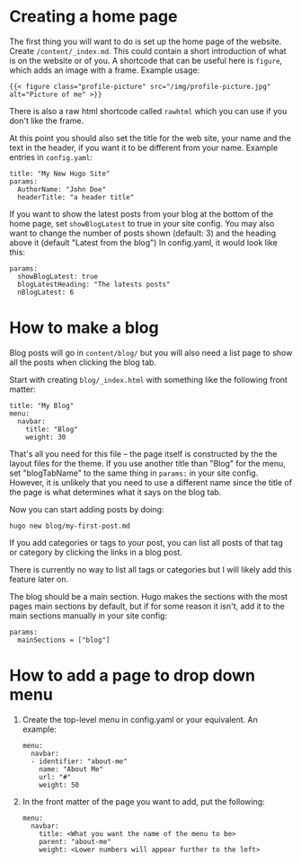 # Creating a home page

The first thing you will want to do is set up the home page of the 
website. Create `/content/_index.md`. This could contain a short 
introduction of what is on the website or of you. A shortcode that can 
be useful here is `figure`, which adds an image with a frame. Example 
usage:

```
{{< figure class="profile-picture" src="/img/profile-picture.jpg" 
alt="Picture of me" >}}
```

There is also a raw html shortcode called `rawhtml` which you can use if 
you don't like the frame.

At this point you should also set the title for the web site, your name 
and the text in the header, if you want it to be different from your 
name. Example entries in `config.yaml`:

```
title: "My New Hugo Site"
params:
  AuthorName: "John Doe"
  headerTitle: "a header title"
```

If you want to show the latest posts from your blog at the bottom of the 
home page, set `showBlogLatest` to true in your site config. You may 
also want to change the number of posts shown (default: 3) and the 
heading above it (default "Latest from the blog") In config.yaml, it 
would look like this:

```
params:
  showBlogLatest: true
  blogLatestHeading: "The latests posts"
  nBlogLatest: 6
```

# How to make a blog

Blog posts will go in `content/blog/` but you will also need a list page 
to show all the posts when clicking the blog tab.

Start with creating `blog/_index.html` with something like the following 
front matter:

```
title: "My Blog"
menu:
  navbar:
    title: "Blog"
    weight: 30
```

That's all you need for this file – the page itself is constructed by 
the the layout files for the theme. If you use another title than "Blog" 
for the menu, set "blogTabName" to the same thing in `params:` in your 
site config. However, it is unlikely that you need to use a different 
name since the title of the page is what determines what it says on the 
blog tab.

Now you can start adding posts by doing:

```
hugo new blog/my-first-post.md
```

If you add categories or tags to your post, you can list all posts of 
that tag or category by clicking the links in a blog post.

There is currently no way to list all tags or categories but I will 
likely add this feature later on.

The blog should be a main section. Hugo makes the sections with the most 
pages main sections by default, but if for some reason it isn't, add it 
to the main sections manually in your site config:

```
params:
  mainSections = ["blog"]
```

# How to add a page to drop down menu

1.  Create the top-level menu in config.yaml or your equivalent. An 
    example:

    ```
    menu:
      navbar:
      - identifier: "about-me"
        name: "About Me"
        url: "#"
        weight: 50
    ```

2.  In the front matter of the page you want to add, put the following:

    ```
    menu:
      navbar:
        title: <What you want the name of the menu to be>
        parent: "about-me"
        weight: <Lower numbers will appear further to the left>
    ```
